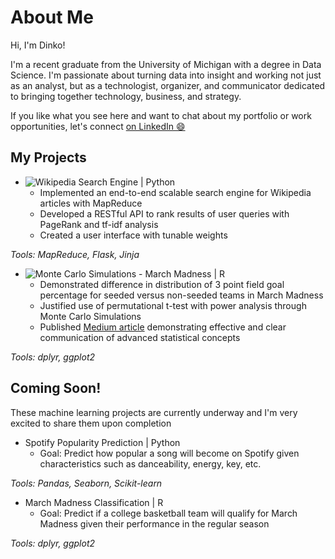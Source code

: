 # About Me

Hi, I'm Dinko!

I'm a recent graduate from the University of Michigan with a degree in Data Science. I'm passionate about turning data into insight and working not just as an analyst, but as a technologist, organizer, and communicator dedicated to bringing together technology, business, and strategy.

If you like what you see here and want to chat about my portfolio or work opportunities, let's connect [on LinkedIn 😄](https://www.linkedin.com/in/dinko-imsirovic/)

## My Projects
* ![Wikipedia Search Engine | Python](https://github.com/DImsirovic/wiki_search)
  * Implemented an end-to-end scalable search engine for Wikipedia articles with MapReduce
  * Developed a RESTful API to rank results of user queries with PageRank and tf-idf analysis
  * Created a user interface with tunable weights

*Tools: MapReduce, Flask, Jinja*
  
* ![Monte Carlo Simulations - March Madness | R](https://github.com/DImsirovic/march_madness_monte_carlo)
  * Demonstrated difference in distribution of 3 point field goal percentage for seeded versus non-seeded teams in March Madness
  * Justified use of permutational t-test with power analysis through Monte Carlo Simulations
  * Published [Medium article](https://medium.com/@Dinko-Imsirovic/march-madness-a-case-study-in-monte-carlo-simulation-b6ee9cce52e1) demonstrating effective and clear communication of advanced statistical concepts

*Tools: dplyr, ggplot2*

## Coming Soon!
These machine learning projects are currently underway and I'm very excited to share them upon completion
* Spotify Popularity Prediction | Python
	* Goal: Predict how popular a song will become on Spotify given characteristics such as danceability, energy, key, etc.

*Tools: Pandas, Seaborn, Scikit-learn*

* March Madness Classification | R
	* Goal: Predict if a college basketball team will qualify for March Madness given their performance in the regular season

*Tools: dplyr, ggplot2*

